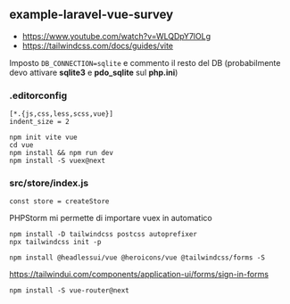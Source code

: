 ## example-laravel-vue-survey

- https://www.youtube.com/watch?v=WLQDpY7lOLg
- https://tailwindcss.com/docs/guides/vite

Imposto
`DB_CONNECTION=sqlite`
e commento il resto del DB
(probabilmente devo attivare **sqlite3** e **pdo_sqlite** sul **php.ini**)

### .editorconfig

    [*.{js,css,less,scss,vue}]
    indent_size = 2

```
npm init vite vue
cd vue
npm install && npm run dev
npm install -S vuex@next
```

### src/store/index.js
    const store = createStore
PHPStorm mi permette di importare vuex in automatico

```
npm install -D tailwindcss postcss autoprefixer
npx tailwindcss init -p
```

```
npm install @headlessui/vue @heroicons/vue @tailwindcss/forms -S
```
https://tailwindui.com/components/application-ui/forms/sign-in-forms

```
npm install -S vue-router@next
```





